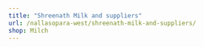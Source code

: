 ```yaml
---
title: "Shreenath Milk and suppliers"
url: /nallasopara-west/shreenath-milk-and-suppliers/
shop: Milch
---
```

